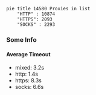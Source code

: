 
```mermaid
pie title 14580 Proxies in list
    "HTTP" : 10874
    "HTTPS": 2093
    "SOCKS" : 2293
```

### Some Info
#### Average Timeout

- mixed: 3.2s
- http: 1.4s
- https: 8.3s
- socks: 6.6s